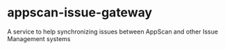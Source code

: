 # appscan-issue-gateway
A service to help synchronizing issues between AppScan and other Issue Management systems
